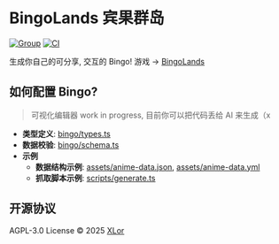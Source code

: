 # BingoLands 宾果群岛

[![Group](https://img.shields.io/badge/Telegram-2CA5E0?style=flat-squeare&logo=telegram&logoColor=white)](https://t.me/bingolands)
[![CI](https://github.com/yjl9903/BingoLands/actions/workflows/ci.yml/badge.svg)](https://github.com/yjl9903/BingoLands/actions/workflows/ci.yml)

生成你自己的可分享, 交互的 Bingo! 游戏 → [BingoLands](https://bingo.animes.garden/)

## 如何配置 Bingo?

> 可视化编辑器 work in progress, 目前你可以把代码丢给 AI 来生成（x

- **类型定义**: [bingo/types.ts](./bingo/types.ts)
- **数据校验**: [bingo/schema.ts](./bingo/schema.ts)
- **示例**
  - **数据结构示例**: [assets/anime-data.json](./assets/anime-data.json), [assets/anime-data.yml](./assets/anime-data.yml)
  - **抓取脚本示例**: [scripts/generate.ts](./scripts/generate.ts)

## 开源协议

AGPL-3.0 License © 2025 [XLor](https://github.com/yjl9903)
